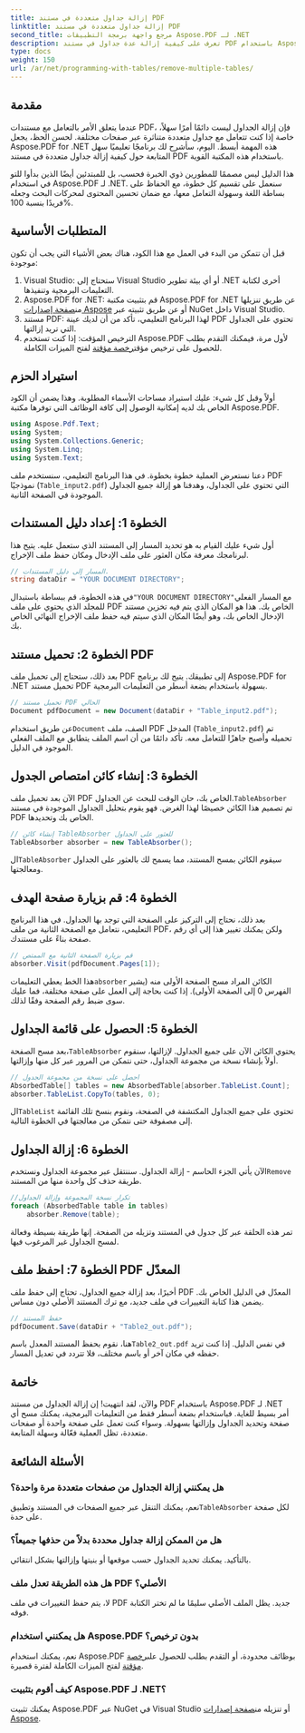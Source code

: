 ```yaml
---
title: إزالة جداول متعددة في مستند PDF
linktitle: إزالة جداول متعددة في مستند PDF
second_title: مرجع واجهة برمجة التطبيقات Aspose.PDF لـ .NET
description: تعرف على كيفية إزالة عدة جداول في مستند PDF باستخدام Aspose.PDF لـ .NET. دليل خطوة بخطوة مع أمثلة التعليمات البرمجية والأسئلة الشائعة والشروحات التفصيلية.
type: docs
weight: 150
url: /ar/net/programming-with-tables/remove-multiple-tables/
---
```

## مقدمة

عندما يتعلق الأمر بالتعامل مع مستندات PDF، فإن إزالة الجداول ليست دائمًا أمرًا سهلاً، خاصة إذا كنت تتعامل مع جداول متعددة متناثرة عبر صفحات مختلفة. لحسن الحظ، يجعل Aspose.PDF for .NET هذه المهمة أبسط. اليوم، سأشرح لك برنامجًا تعليميًا سهل المتابعة حول كيفية إزالة جداول متعددة في مستند PDF باستخدام هذه المكتبة القوية.

هذا الدليل ليس مصممًا للمطورين ذوي الخبرة فحسب، بل للمبتدئين أيضًا الذين بدأوا للتو في استخدام Aspose.PDF لـ .NET. سنعمل على تقسيم كل خطوة، مع الحفاظ على بساطة اللغة وسهولة التعامل معها، مع ضمان تحسين المحتوى لمحركات البحث وجعله فريدًا بنسبة 100%.

## المتطلبات الأساسية

قبل أن تتمكن من البدء في العمل مع هذا الكود، هناك بعض الأشياء التي يجب أن تكون موجودة:

1. Visual Studio: ستحتاج إلى Visual Studio أو أي بيئة تطوير .NET أخرى لكتابة التعليمات البرمجية وتنفيذها.
2. Aspose.PDF for .NET: قم بتثبيت مكتبة Aspose.PDF for .NET عن طريق تنزيلها من[صفحة إصدارات Aspose](https://releases.aspose.com/pdf/net/) أو عن طريق تثبيته عبر NuGet داخل Visual Studio.
3. مستند PDF: لهذا البرنامج التعليمي، تأكد من أن لديك عينة PDF تحتوي على الجداول التي تريد إزالتها.
4.  الترخيص المؤقت: إذا كنت تستخدم Aspose.PDF لأول مرة، فيمكنك التقدم بطلب للحصول على ترخيص مؤقت[رخصة مؤقتة](https://purchase.aspose.com/temporary-license/) لفتح الميزات الكاملة.

## استيراد الحزم

أولاً وقبل كل شيء: عليك استيراد مساحات الأسماء المطلوبة. وهذا يضمن أن الكود الخاص بك لديه إمكانية الوصول إلى كافة الوظائف التي توفرها مكتبة Aspose.PDF.

```csharp
using Aspose.Pdf.Text;
using System;
using System.Collections.Generic;
using System.Linq;
using System.Text;
```

دعنا نستعرض العملية خطوة بخطوة. في هذا البرنامج التعليمي، سنستخدم ملف PDF نموذجيًا (`Table_input2.pdf`) التي تحتوي على الجداول، وهدفنا هو إزالة جميع الجداول الموجودة في الصفحة الثانية.

## الخطوة 1: إعداد دليل المستندات
أول شيء عليك القيام به هو تحديد المسار إلى المستند الذي ستعمل عليه. يتيح هذا لبرنامجك معرفة مكان العثور على ملف الإدخال ومكان حفظ ملف الإخراج.

```csharp
// المسار إلى دليل المستندات.
string dataDir = "YOUR DOCUMENT DIRECTORY";
```

 في هذه الخطوة، قم ببساطة باستبدال`"YOUR DOCUMENT DIRECTORY"`مع المسار الفعلي للمجلد الذي يحتوي على ملف PDF الخاص بك. هذا هو المكان الذي يتم فيه تخزين مستند الإدخال الخاص بك، وهو أيضًا المكان الذي سيتم فيه حفظ ملف الإخراج النهائي الخاص بك.

## الخطوة 2: تحميل مستند PDF
بعد ذلك، ستحتاج إلى تحميل ملف PDF إلى تطبيقك. يتيح لك برنامج Aspose.PDF for .NET تحميل مستند PDF بسهولة باستخدام بضعة أسطر من التعليمات البرمجية.

```csharp
// تحميل مستند PDF الحالي
Document pdfDocument = new Document(dataDir + "Table_input2.pdf");
```

 عن طريق استخدام`Document` الصف، ملف PDF المدخل (`Table_input2.pdf`) تم تحميله وأصبح جاهزًا للتعامل معه. تأكد دائمًا من أن اسم الملف يتطابق مع الملف الفعلي الموجود في الدليل.

## الخطوة 3: إنشاء كائن امتصاص الجدول
 الآن بعد تحميل ملف PDF الخاص بك، حان الوقت للبحث عن الجداول.`TableAbsorber` تم تصميم هذا الكائن خصيصًا لهذا الغرض. فهو يقوم بتحليل الجداول الموجودة في مستند PDF الخاص بك وتحديدها.

```csharp
// إنشاء كائن TableAbsorber للعثور على الجداول
TableAbsorber absorber = new TableAbsorber();
```

 ال`TableAbsorber` سيقوم الكائن بمسح المستند، مما يسمح لك بالعثور على الجداول ومعالجتها.

## الخطوة 4: قم بزيارة صفحة الهدف
بعد ذلك، نحتاج إلى التركيز على الصفحة التي توجد بها الجداول. في هذا البرنامج التعليمي، نتعامل مع الصفحة الثانية من ملف PDF، ولكن يمكنك تغيير هذا إلى أي رقم صفحة بناءً على مستندك.

```csharp
// قم بزيارة الصفحة الثانية مع الممتص
absorber.Visit(pdfDocument.Pages[1]);
```

 هذا الخط يعطي التعليمات`absorber` الكائن المراد مسح الصفحة الأولى منه (يشير الفهرس 0 إلى الصفحة الأولى). إذا كنت بحاجة إلى العمل على صفحة مختلفة، فما عليك سوى ضبط رقم الصفحة وفقًا لذلك.

## الخطوة 5: الحصول على قائمة الجداول
 بعد مسح الصفحة،`TableAbsorber` يحتوي الكائن الآن على جميع الجداول. لإزالتها، سنقوم أولاً بإنشاء نسخة من مجموعة الجداول، حتى نتمكن من المرور عبر كل منها وإزالتها.

```csharp
// احصل على نسخة من مجموعة الجدول
AbsorbedTable[] tables = new AbsorbedTable[absorber.TableList.Count];
absorber.TableList.CopyTo(tables, 0);
```

 ال`TableList` تحتوي على جميع الجداول المكتشفة في الصفحة، ونقوم بنسخ تلك القائمة إلى مصفوفة حتى نتمكن من معالجتها في الخطوة التالية.

## الخطوة 6: إزالة الجداول
 الآن يأتي الجزء الحاسم - إزالة الجداول. سننتقل عبر مجموعة الجداول ونستخدم`Remove` طريقة حذف كل واحدة منها من المستند.

```csharp
//تكرار نسخة المجموعة وإزالة الجداول
foreach (AbsorbedTable table in tables)
    absorber.Remove(table);
```

تمر هذه الحلقة عبر كل جدول في المستند وتزيله من الصفحة. إنها طريقة بسيطة وفعالة لمسح الجداول غير المرغوب فيها.

## الخطوة 7: احفظ ملف PDF المعدّل
أخيرًا، بعد إزالة جميع الجداول، تحتاج إلى حفظ ملف PDF المعدّل في الدليل الخاص بك. يضمن هذا كتابة التغييرات في ملف جديد، مع ترك المستند الأصلي دون مساس.

```csharp
// حفظ المستند
pdfDocument.Save(dataDir + "Table2_out.pdf");
```

 هنا، نقوم بحفظ المستند المعدل باسم`Table2_out.pdf` في نفس الدليل. إذا كنت تريد حفظه في مكان آخر أو باسم مختلف، فلا تتردد في تعديل المسار.

## خاتمة

والآن، لقد انتهيت! إن إزالة الجداول من مستند PDF باستخدام Aspose.PDF لـ .NET أمر بسيط للغاية. فباستخدام بضعة أسطر فقط من التعليمات البرمجية، يمكنك مسح أي صفحة وتحديد الجداول وإزالتها بسهولة. وسواء كنت تعمل على صفحة واحدة أو صفحات متعددة، تظل العملية فعّالة وسهلة المتابعة.

## الأسئلة الشائعة

### هل يمكنني إزالة الجداول من صفحات متعددة مرة واحدة؟
 نعم، يمكنك التنقل عبر جميع الصفحات في المستند وتطبيق`TableAbsorber` لكل صفحة على حدة.

### هل من الممكن إزالة جداول محددة بدلاً من حذفها جميعاً؟
بالتأكيد. يمكنك تحديد الجداول حسب موقعها أو بنيتها وإزالتها بشكل انتقائي.

### هل هذه الطريقة تعدل ملف PDF الأصلي؟
لا، يتم حفظ التغييرات في ملف PDF جديد. يظل الملف الأصلي سليمًا ما لم تختر الكتابة فوقه.

### هل يمكنني استخدام Aspose.PDF بدون ترخيص؟
 نعم، يمكنك استخدام Aspose.PDF بوظائف محدودة، أو التقدم بطلب للحصول على[رخصة مؤقتة](https://purchase.aspose.com/temporary-license/) لفتح الميزات الكاملة لفترة قصيرة.

### كيف أقوم بتثبيت Aspose.PDF لـ .NET؟
 يمكنك تثبيت Aspose.PDF عبر NuGet في Visual Studio أو تنزيله من[صفحة إصدارات Aspose](https://releases.aspose.com/pdf/net/).